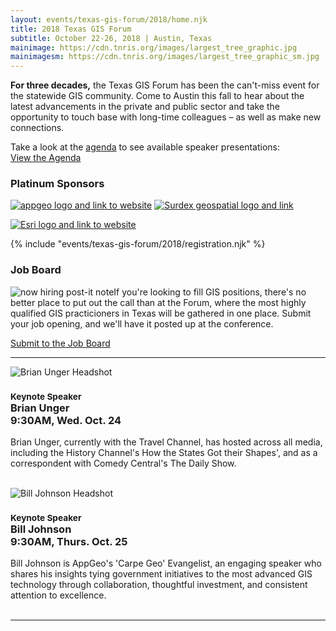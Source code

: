 ```yaml
---
layout: events/texas-gis-forum/2018/home.njk
title: 2018 Texas GIS Forum
subtitle: October 22-26, 2018 | Austin, Texas
mainimage: https://cdn.tnris.org/images/largest_tree_graphic.jpg
mainimagesm: https://cdn.tnris.org/images/largest_tree_graphic_sm.jpg
---
```


<div class="lead-forum col-lg-6">
  <strong>For three decades,</strong> the Texas GIS Forum has been the can't-miss event for the statewide GIS community. Come to Austin this fall to hear about the latest advancements in the private and public sector and take the opportunity to touch base with long-time colleagues – as well as make new connections.
</p>
<p class="lead">
Take a look at the  <a href="/texas-gis-forum/2018/agenda">agenda</a> to see available speaker presentations:<br>
  <a class="btn btn-lg btn-tnris" href="/texas-gis-forum/2018/agenda">View the Agenda</a></p>

  <h3>Platinum Sponsors</h3>
    <p><a href="http://appgeo.com"><img class="plat-logo-top" alt="appgeo logo and link to website" src="https://cdn.tnris.org/images/appgeo_logo.png"></a>
    <a href="http://www.surdex.com/"><img class="plat-logo-top" alt="Surdex geospatial logo and link" src="https://cdn.tnris.org/images/surdex_logo.png"></a></p>
    <p><a href="http://www.esri.com"><img alt="Esri logo and link to website" src="https://cdn.tnris.org/images/esri_where_logo.png"></a></p>
</div>
<div class="col-lg-6">
{% include "events/texas-gis-forum/2018/registration.njk" %}
<h3>Job Board</h3>
<p>
  <img class="float-left" src="https://cdn.tnris.org/images/sticky_job_square.jpg" alt="now hiring post-it note">If you're looking to fill GIS positions, there's no better place to put out the call than at the Forum, where the most highly qualified GIS practicioners in Texas will be gathered in one place. Submit your job opening, and we'll have it posted up at the conference.
</p>
<a class="btn btn-tnris btn-md" href="/texas-gis-forum/2018/job-board">Submit to the Job Board</a>
</div>
<hr class="clearfix">

<div class="col-sm-6 keynote-welcome-2018">
  <img class="rounded-circle" src="https://cdn.tnris.org/images/unger_headshot_th.jpg" alt="Brian Unger Headshot">
  <h3><small class="text-muted">Keynote Speaker</small><br><strong>Brian Unger</strong><br>9:30AM, Wed. Oct. 24</h3>
  <p>Brian Unger, currently with the Travel Channel, has hosted across all media, including the History Channel's How the States Got their Shapes', and as a correspondent with Comedy Central's The Daily Show.<br><br>
</div>
<div class="col-sm-6 keynote-welcome-2018">
  <img class="rounded-circle"  src="https://cdn.tnris.org/images/johnson_headshot_th.jpg" alt="Bill Johnson Headshot">
  <h3><small class="text-muted">Keynote Speaker</small><br><strong>Bill Johnson</strong><br>9:30AM, Thurs. Oct. 25</h3>
  <p>Bill Johnson is AppGeo's 'Carpe Geo' Evangelist, an engaging speaker who shares his insights tying government initiatives to the most advanced GIS technology through collaboration, thoughtful investment, and consistent attention to excellence.<br><br>
</div>

<hr class="clearfix">
